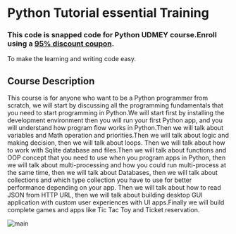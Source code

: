 # Python Tutorial essential Training
### This code is snapped code for Python UDMEY course.Enroll using a [ 95% discount coupon](https://www.udemy.com/course/python-for-complete-beginners-learn-step-by-step/?referralCode=111341B0EFC9818449BC). 
To make the learning and writing code easy.


## Course Description

This course is for anyone  who want to be  a Python programmer from scratch, we will start by discussing all the programming fundamentals that you need to start programming in Python.We will start first by installing the development environment then you will run your first Python app, and you will understand how program flow works in Python.Then we will talk about variables and Math operation and priorities.Then we will talk about logic and making decision, then we will talk about loops. Then we will talk about how to work with Sqlite database and files.Then we will talk about functions and OOP concept that you need to use when you program apps in Python, then we will talk about multi-processing and how you could run multi-process at the same time,  then we will talk about Databases, then we will talk about collections and which type collection you have to use for better performance depending on your app. Then we will talk about how to read JSON from HTTP URL, then we will talk about building desktop GUI application with custom user experiences with UI apps.Finally we will build complete games and apps like Tic Tac Toy and Ticket reservation.

![main](http://attach.alruabye.net/dsa/dsa.jpg)
